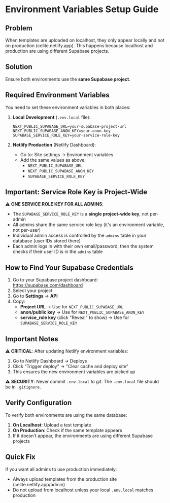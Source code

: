 # Environment Variables Setup Guide

## Problem
When templates are uploaded on localhost, they only appear locally and not on production (celite.netlify.app). This happens because localhost and production are using different Supabase projects.

## Solution
Ensure both environments use the **same Supabase project**.

## Required Environment Variables

You need to set these environment variables in both places:

1. **Local Development** (`.env.local` file):
   ```
   NEXT_PUBLIC_SUPABASE_URL=your-supabase-project-url
   NEXT_PUBLIC_SUPABASE_ANON_KEY=your-anon-key
   SUPABASE_SERVICE_ROLE_KEY=your-service-role-key
   ```

2. **Netlify Production** (Netlify Dashboard):
   - Go to: Site settings → Environment variables
   - Add the same values as above:
     - `NEXT_PUBLIC_SUPABASE_URL`
     - `NEXT_PUBLIC_SUPABASE_ANON_KEY`
     - `SUPABASE_SERVICE_ROLE_KEY`

## Important: Service Role Key is Project-Wide

⚠️ **ONE SERVICE ROLE KEY FOR ALL ADMINS**: 
- The `SUPABASE_SERVICE_ROLE_KEY` is a **single project-wide key**, not per-admin
- All admins share the same service role key (it's an environment variable, not per-user)
- Individual admin access is controlled by the `admins` table in your database (user IDs stored there)
- Each admin logs in with their own email/password, then the system checks if their user ID is in the `admins` table

## How to Find Your Supabase Credentials

1. Go to your Supabase project dashboard: https://supabase.com/dashboard
2. Select your project
3. Go to **Settings** → **API**
4. Copy:
   - **Project URL** → Use for `NEXT_PUBLIC_SUPABASE_URL`
   - **anon/public key** → Use for `NEXT_PUBLIC_SUPABASE_ANON_KEY`
   - **service_role key** (click "Reveal" to show) → Use for `SUPABASE_SERVICE_ROLE_KEY`

## Important Notes

⚠️ **CRITICAL**: After updating Netlify environment variables:
1. Go to Netlify Dashboard → Deploys
2. Click "Trigger deploy" → "Clear cache and deploy site"
3. This ensures the new environment variables are picked up

⚠️ **SECURITY**: Never commit `.env.local` to git. The `.env.local` file should be in `.gitignore`.

## Verify Configuration

To verify both environments are using the same database:

1. **On Localhost**: Upload a test template
2. **On Production**: Check if the same template appears
3. If it doesn't appear, the environments are using different Supabase projects

## Quick Fix

If you want all admins to use production immediately:
- Always upload templates from the production site (celite.netlify.app/admin)
- Do not upload from localhost unless your local `.env.local` matches production

